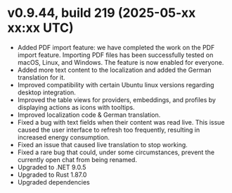 # v0.9.44, build 219 (2025-05-xx xx:xx UTC)
- Added PDF import feature: we have completed the work on the PDF import feature. Importing PDF files has been successfully tested on macOS, Linux, and Windows. The feature is now enabled for everyone.
- Added more text content to the localization and added the German translation for it.
- Improved compatibility with certain Ubuntu linux versions regarding desktop integration.
- Improved the table views for providers, embeddings, and profiles by displaying actions as icons with tooltips.
- Improved localization code & German translation.
- Fixed a bug with text fields when their content was read live. This issue caused the user interface to refresh too frequently, resulting in increased energy consumption.
- Fixed an issue that caused live translation to stop working.
- Fixed a rare bug that could, under some circumstances, prevent the currently open chat from being renamed.
- Upgraded to .NET 9.0.5
- Upgraded to Rust 1.87.0
- Upgraded dependencies